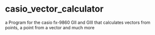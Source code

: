 # casio_vector_calculator
a Program for the casio fx-9860 GII and GIII that calculates vectors from points, a point from a vector and much more
